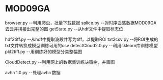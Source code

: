# MOD09GA

browser.py      --利用爬虫，批量下载数据
splice.py       --对时序遥感数据MOD09GA去云并拼接出完整的图
getState.py      --从hdf文件中提取标志位

hdf2tiff.py     --从hdf中提取波段并写为tiff，以提取ROI
txt2csv.py      --将ROI生成的txt文件转换成模型训练可用的csv
detectCloud2.0.py   --利用sklearn库训练模型
pkl2tiff.py     --用训练好的模型分类整幅图

CloudDetect.py  --利用网上的数据集训练决策树，并画图

avhrr1.0.py     --处理avhrr数据
